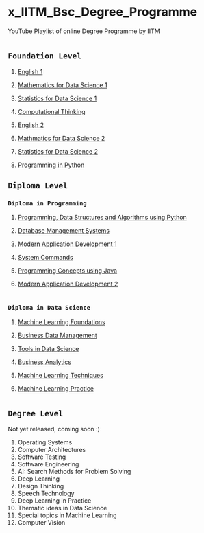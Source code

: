 # x_IITM_Bsc_Degree_Programme
YouTube Playlist of online Degree Programme by IITM

#
## `Foundation Level`
1. [English 1](https://www.youtube.com/watch?v=hImZsXxKTcE&list=PLZ2ps__7DhBbf28nnkgAuFwaWjGtjaNck)

2. [Mathematics for Data Science 1](https://www.youtube.com/watch?v=F9BZ5JsnjYM&list=PLZ2ps__7DhBZYDZo9A0pZ_i0xhstrk5cR)

3. [Statistics for Data Science 1](https://www.youtube.com/watch?v=V5fqShLVpoI&list=PLZ2ps__7DhBYrMs3zybOqr1DzMFCX49xG)

4. [Computational Thinking](https://www.youtube.com/watch?v=k3tRp-OW9oQ&list=PLZ2ps__7DhBYSzaAFqpyQKqmoni-EefS7)

5. [English 2](https://www.youtube.com/watch?v=8pONR3uNSb4&list=PLZ2ps__7DhBbWy3GL4oWKXGrwf6Ul8Cry)

6. [Mathmatics for Data Science 2](https://www.youtube.com/watch?v=0WHixZdnxTQ&list=PLZ2ps__7DhBboGlwPVSsWP8loAJCLrKc8)

7. [Statistics for Data Science 2](https://www.youtube.com/watch?v=k4oWqYT6tjk&list=PLZ2ps__7DhBbLZ6RdNTIXvFdaMpvqagt0)

8. [Programming in Python](https://www.youtube.com/watch?v=8ndsDXohLMQ&list=PLZ2ps__7DhBb2cXAu5PevO_mzgS3Fj3Fs)



## `Diploma Level`



### `Diploma in Programming`
1. [Programming, Data Structures and Algorithms using Python](https://www.youtube.com/watch?v=G-XixYjFNnA&list=PLZ2ps__7DhBaDccbZRgiU1sHX2gZrQ-XT)

2. [Database Management Systems](https://www.youtube.com/watch?v=OMHbGm9SQuE&list=PLZ2ps__7DhBYc4jkUk_yQAjYEVFzVzhdU)

3. [Modern Application Development 1](https://www.youtube.com/watch?v=aHECVnSRl1M&list=PLZ2ps__7DhBZGVuyXs2l3KJtiHs0KMVE7)

4. [System Commands](https://www.youtube.com/watch?v=PHrN7yp1AJw&list=PLZ2ps__7DhBajgl-4et7X2BjOIObqlp81)

5. [Programming Concepts using Java](https://www.youtube.com/watch?v=3a1FXBR6QXY&list=PLZ2ps__7DhBaXTORd_OKXZRXCMh3dGnBZ)

6. [Modern Application Development 2](https://www.youtube.com/watch?v=Szn0FoMfx10&list=PLZ2ps__7DhBY-wnDqzP1JQVaX3A-dfd1o)
#

### `Diploma in Data Science`
1. [Machine Learning Foundations](https://www.youtube.com/watch?v=zuS1WZQGhAs&list=PLZ2ps__7DhBammhVmBE9f5eezTj2kDfTN)

2. [Business Data Management](https://www.youtube.com/watch?v=FexbZQph2uM&list=PLZ2ps__7DhBbJ-X4TNz-elPXEvBN30iZq)

3. [Tools in Data Science](https://www.youtube.com/playlist?list=PLZ2ps__7DhBZJ2q_hd8ZbDRgOJlB0CZLw)

4. [Business Analytics](https://www.youtube.com/watch?v=_0z2c-Awpt0&list=PLZ2ps__7DhBaLi6KQP_MHx_oGQHnqlTji)

5. [Machine Learning Techniques](https://www.youtube.com/watch?v=ZXirVUPu_lY&list=PLZ2ps__7DhBbim4oKfdSdOpLyUwNd8UQL)

6. [Machine Learning Practice](https://www.youtube.com/playlist?list=PLZ2ps__7DhBb3ovNQam2c_WcGeiW9OhQo)

#

## `Degree Level` 
Not yet released, coming soon :)

1. Operating Systems
2. Computer Architectures
3. Software Testing
4. Software Engineering
5. AI: Search Methods for Problem Solving
6. Deep Learning
7. Design Thinking
8. Speech Technology
9. Deep Learning in Practice
10. Thematic ideas in Data Science
11. Special topics in Machine Learning
12. Computer Vision

